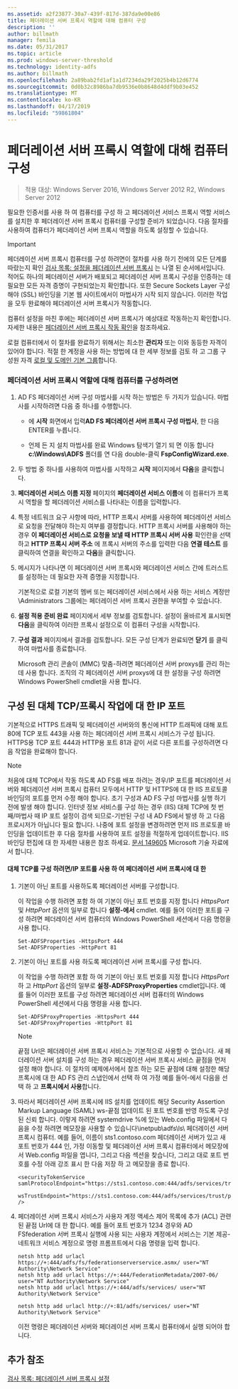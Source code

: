 ```yaml
---
ms.assetid: a2f23877-30a7-439f-817d-387da9e00e86
title: 페더레이션 서버 프록시 역할에 대해 컴퓨터 구성
description: ''
author: billmath
manager: femila
ms.date: 05/31/2017
ms.topic: article
ms.prod: windows-server-threshold
ms.technology: identity-adfs
ms.author: billmath
ms.openlocfilehash: 2a89bab2fd1af1a1d7234da29f2025b4b12d6774
ms.sourcegitcommit: 0d0b32c8986ba7db9536e0b8648d4ddf9b03e452
ms.translationtype: MT
ms.contentlocale: ko-KR
ms.lasthandoff: 04/17/2019
ms.locfileid: "59861804"
---
```

# <a name="configure-a-computer-for-the-federation-server-proxy-role"></a>페더레이션 서버 프록시 역할에 대해 컴퓨터 구성

>적용 대상: Windows Server 2016, Windows Server 2012 R2, Windows Server 2012

필요한 인증서를 사용 하 여 컴퓨터를 구성 하 고 페더레이션 서비스 프록시 역할 서비스를 설치한 후 페더레이션 서버 프록시 컴퓨터를 구성할 준비가 되었습니다. 다음 절차를 사용하여 컴퓨터가 페더레이션 서버 프록시 역할을 하도록 설정할 수 있습니다.  
  
> [!IMPORTANT]  
> 페더레이션 서버 프록시 컴퓨터를 구성 하려면이 절차를 사용 하기 전에의 모든 단계를 따랐는지 확인 [검사 목록: 설정을 페더레이션 서버 프록시](Checklist--Setting-Up-a-Federation-Server-Proxy.md) 는 나열 된 순서에서입니다. 적어도 하나의 페더레이션 서버가 배포되고 페더레이션 서버 프록시 구성을 인증하는 데 필요한 모든 자격 증명이 구현되었는지 확인합니다. 또한 Secure Sockets Layer 구성 해야 \(SSL\) 바인딩을 기본 웹 사이트에서이 마법사가 시작 되지 않습니다. 이러한 작업을 모두 완료해야 페더레이션 서버 프록시가 작동합니다.  
  
컴퓨터 설정을 마친 후에는 페더레이션 서버 프록시가 예상대로 작동하는지 확인합니다. 자세한 내용은 [페더레이션 서버 프록시 작동 확인](Verify-That-a-Federation-Server-Proxy-Is-Operational.md)을 참조하세요.  
  
로컬 컴퓨터에서 이 절차를 완료하기 위해서는 최소한 **관리자** 또는 이와 동등한 자격이 있어야 합니다.  적절 한 계정을 사용 하는 방법에 대 한 세부 정보를 검토 하 고 그룹 구성원 자격 [로컬 및 도메인 기본 그룹](https://go.microsoft.com/fwlink/?LinkId=83477)합니다.   
  
### <a name="to-configure-a-computer-for-the-federation-server-proxy-role"></a>페더레이션 서버 프록시 역할에 대해 컴퓨터를 구성하려면  
  
1.  AD FS 페더레이션 서버 구성 마법사를 시작 하는 방법은 두 가지가 있습니다. 마법사를 시작하려면 다음 중 하나를 수행합니다.  
  
    -   에 **시작** 화면에서 입력**AD FS 페더레이션 서버 프록시 구성 마법사**, 한 다음 ENTER를 누릅니다.  
  
    -   언제 든 지 설치 마법사를 완료 Windows 탐색기 열기 되 면 이동 합니다 **c:\\Windows\\ADFS** 폴더를 연 다음 double\-클릭 **FspConfigWizard.exe**.  
  
2.  두 방법 중 하나를 사용하여 마법사를 시작하고 **시작** 페이지에서 **다음**을 클릭합니다.  
  
3.  **페더레이션 서비스 이름 지정** 페이지의 **페더레이션 서비스 이름**에 이 컴퓨터가 프록시 역할을 할 페더레이션 서비스를 나타내는 이름을 입력합니다.  
  
4.  특정 네트워크 요구 사항에 따라, HTTP 프록시 서버를 사용하여 페더레이션 서비스로 요청을 전달해야 하는지 여부를 결정합니다. HTTP 프록시 서버를 사용해야 하는 경우 **이 페더레이션 서비스로 요청을 보낼 때 HTTP 프록시 서버 사용** 확인란을 선택하고 **HTTP 프록시 서버 주소** 에 프록시 서버의 주소를 입력한 다음 **연결 테스트** 를 클릭하여 연결을 확인하고 **다음**을 클릭합니다.  
  
5.  메시지가 나타나면 이 페더레이션 서버 프록시와 페더레이션 서비스 간에 트러스트를 설정하는 데 필요한 자격 증명을 지정합니다.  
  
    기본적으로 로컬 기본의 멤버 또는 페더레이션 서비스에서 사용 하는 서비스 계정만\\Administrators 그룹에는 페더레이션 서버 프록시 권한을 부여할 수 있습니다.  
  
6.  **설정 적용 준비 완료** 페이지에서 세부 정보를 검토합니다. 설정이 올바르게 표시되면 **다음**을 클릭하여 이러한 프록시 설정으로 이 컴퓨터 구성을 시작합니다.  
  
7.  **구성 결과** 페이지에서 결과를 검토합니다. 모든 구성 단계가 완료되면 **닫기**  를 클릭하여 마법사를 종료합니다.  
  
    Microsoft 관리 콘솔이 \(MMC\) 맞춤\-하려면 페더레이션 서버 proxys를 관리 하는 데 사용 합니다. 조직의 각 페더레이션 서버 proxys에 대 한 설정을 구성 하려면 Windows PowerShell cmdlet을 사용 합니다.  
  
## <a name="configuring-an-alternate-tcpip-port-for-proxy-operations"></a>구성 된 대체 TCP\/프록시 작업에 대 한 IP 포트  
기본적으로 HTTPS 트래픽 및 페더레이션 서버와의 통신에 HTTP 트래픽에 대해 포트 80에 TCP 포트 443을 사용 하는 페더레이션 서버 프록시 서비스가 구성 됩니다. HTTPS용 TCP 포트 444과 HTTP용 포트 81과 같이 서로 다른 포트를 구성하려면 다음 작업을 완료해야 합니다.  
  
> [!NOTE]  
> 처음에 대체 TCP에서 작동 하도록 AD FS를 배포 하려는 경우\/IP 포트를 페더레이션 서버와 페더레이션 서버 프록시 컴퓨터 모두에서 HTTP 및 HTTPS에 대 한 IIS 프로토콜 바인딩의 포트를 먼저 수정 해야 합니다. 초기 구성과 AD FS 구성 마법사를 실행 하기 전에 발생 해야 합니다. 인터넷 정보 서비스를 구성 하는 경우 \(IIS\) 대체 TCP에 첫 번째\/마법사 때 IP 포트 설정이 검색 되므로\-기반된 구성 내 AD FS에서 발생 하 고 다음 프로시저가 아닙니다 필요 합니다. 나중에 포트 설정을 변경하려면 먼저 IIS 프로토콜 바인딩을 업데이트한 후 다음 절차를 사용하여 포트 설정을 적절하게 업데이트합니다. IIS 바인딩 편집에 대 한 자세한 내용은 참조 하세요. [문서 149605](https://go.microsoft.com/fwlink/?LinkId=190275) Microsoft 기술 자료에서 합니다.  
  
#### <a name="to-configure-alternate-tcpip-ports-for-the-federation-server-proxy-to-use"></a>대체 TCP를 구성 하려면\/IP 포트를 사용 하 여 페더레이션 서버 프록시에 대 한  
  
1.  기본이 아닌 포트를 사용하도록 페더레이션 서버를 구성합니다.  
  
    이 작업을 수행 하려면 포함 하 여 기본이 아닌 포트 번호를 지정 합니다 *HttpsPort* 및 *HttpPort* 옵션의 일부로 합니다 **설정\-에서** cmdlet. 예를 들어 이러한 포트를 구성 하려면 페더레이션 서버 컴퓨터의 Windows PowerShell 세션에서 다음 명령을 사용 합니다.  
  
    ```  
    Set-ADFSProperties -HttpsPort 444  
    Set-ADFSProperties -HttpPort 81  
    ```  
  
2.  기본이 아닌 포트를 사용 하도록 페더레이션 서버 프록시를 구성 합니다.  
  
    이 작업을 수행 하려면 포함 하 여 기본이 아닌 포트 번호를 지정 합니다 *HttpsPort* 하 고 *HttpPort* 옵션의 일부로 **설정\-ADFSProxyProperties** cmdlet입니다. 예를 들어 이러한 포트를 구성 하려면 페더레이션 서버 컴퓨터의 Windows PowerShell 세션에서 다음 명령을 사용 합니다.  
  
    ```  
    Set-ADFSProxyProperties -HttpsPort 444  
    Set-ADFSProxyProperties -HttpPort 81  
    ```  
  
    > [!NOTE]  
    > 끝점 Url은 페더레이션 서버 프록시 서비스는 기본적으로 사용할 수 없습니다. 새 페더레이션 서버 설치를 구성 하는 경우 페더레이션 서버 프록시 서비스 끝점을 먼저 설정 해야 합니다. 이 절차의 예제에서에서 참조 하는 모든 끝점에 대해 설정한 해당 프록시에 대 한 AD FS 관리 스냅인에서 선택 하 여 가정 예를 들어\-에서 다음을 선택 하 고 **프록시에서 사용**합니다.  
  
3.  따라서 페더레이션 서버 프록시에 IIS 설치를 업데이트 해당 Security Assertion Markup Language \(SAML\) ws\-끝점 업데이트 된 포트 번호를 반영 하도록 구성 된 신뢰 합니다. 이렇게 하려면 systemdrive %에 있는 Web.config 파일에서 다음을 수정 하려면 메모장을 사용할 수 있습니다\\inetpub\\adfs\\ls\\ 페더레이션 서버 프록시 컴퓨터. 예를 들어, 이름이 sts1.contoso.com 페더레이션 서버가 있고 새 포트 번호가 444 인, 가정 이동할 및 페더레이션 서버 프록시 컴퓨터에서 메모장에서 Web.config 파일을 엽니다, 그리고 다음 섹션을 찾습니다, 그리고 대로 포트 번호를 수정 아래 강조 표시 한 다음 저장 하 고 메모장을 종료 합니다.  
  
    ```  
    <securityTokenService samlProtocolEndpoint="https://sts1.contoso.com:444/adfs/services/trust/samlprotocol/proxycertificatetransport"  
          wsTrustEndpoint="https://sts1.contoso.com:444/adfs/services/trust/proxycertificatetransport" />  
    ```  
  
4.  페더레이션 서버 프록시 서비스가 사용자 계정 액세스 제어 목록에 추가 \(ACL\) 관련된 끝점 Url에 대 한 합니다. 예를 들어 포트 번호가 1234 경우와 AD FSfederation 서버 프록시 실행에 사용 되는 사용자 계정에서 서비스는 기본 제공\-네트워크 서비스 계정으로 명령 프롬프트에서 다음 명령을 입력 합니다.  
  
    ```  
    netsh http add urlacl https://+:444/adfs/fs/federationserverservice.asmx/ user="NT Authority\Network Service"  
    netsh http add urlacl https://+:444/FederationMetadata/2007-06/ user="NT Authority\Network Service"  
    netsh http add urlacl https://+:444/adfs/services/ user="NT Authority\Network Service"  
  
    netsh http add urlacl http://+:81/adfs/services/ user="NT Authority\Network Service"  
    ```  
  
    이전 명령은 페더레이션 서버와 페더레이션 서버 프록시 컴퓨터에서 실행 되어야 합니다.  
  
## <a name="additional-references"></a>추가 참조  
[검사 목록: 페더레이션 서버 프록시 설정](Checklist--Setting-Up-a-Federation-Server-Proxy.md)  
  

